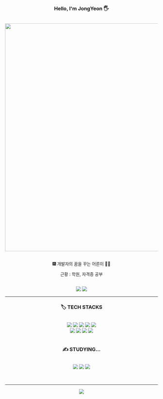 <div align="center">

### Hello, I'm JongYeon 🖐️

<br>
<img src="http://poot97.dothome.co.kr/TextGenerator/picture/city2.gif" style="width:750px;">
<br>
<br>
<p>🎆 개발자의 꿈을 꾸는 어른이 👨‍💻</p>
<p> 근황 : 학원, 자격증 공부</p>
<br>
<img src="https://img.shields.io/badge/jjon9__yy-E4405F?style=flat&logo=instagram&logoColor=white">
<img src="https://img.shields.io/badge/poot972@gmail.com-EA4335?style=flat&logo=gmail&logoColor=white">
<br>
<hr>
  <h3> 🏷️ TECH STACKS </h3>
  <br>
  <img src="https://img.shields.io/badge/html5-E34F26?style=flat&logo=html5&logoColor=white">
	<img src="https://img.shields.io/badge/css3-1572B6?style=flat&logo=css3&logoColor=white">
	<img src="https://img.shields.io/badge/javascript-F7DF1E?style=flat&logo=javascript&logoColor=black">
	<img src="https://img.shields.io/badge/jquery-0769AD?style=flat&logo=jquery&logoColor=white">
	<img src="https://img.shields.io/badge/php-777BB4?style=flat&logo=php&logoColor=white">
	<br>
	<img src="https://img.shields.io/badge/c++-00599C?style=flat&logo=c%2B%2B&logoColor=white"/>
	<img src="https://img.shields.io/badge/MySQL-4479A1?style=flat&logo=MySQL&logoColor=white"/>
	<img src="https://img.shields.io/badge/Adobe Illustrator-FF9A00?style=flat&logo=Adobe Illustrator&logoColor=white"/>
	<img src="https://img.shields.io/badge/Adobe Photoshop-31A8FF?style=flat&logo=Adobe Photoshop&logoColor=white"/>
  <br>
  <br>
  <h3> ✍️ STUDYING... </h3>
  <br>
  <img src="https://img.shields.io/badge/REACT.js-61DAFB?style=flat&logo=react&logoColor=white">
  <img src="https://img.shields.io/badge/VUE.js-4FC08D?style=flat&logo=vue.js&logoColor=white">
  <img src="https://img.shields.io/badge/REDUX-764ABC?style=flat&logo=redux&logoColor=white">
  <br>
  <br><br> 
  <hr>
<img src="https://github-readme-stats.vercel.app/api/top-langs/?username=kimjy97&layout=compact&theme=dark">
</div>

